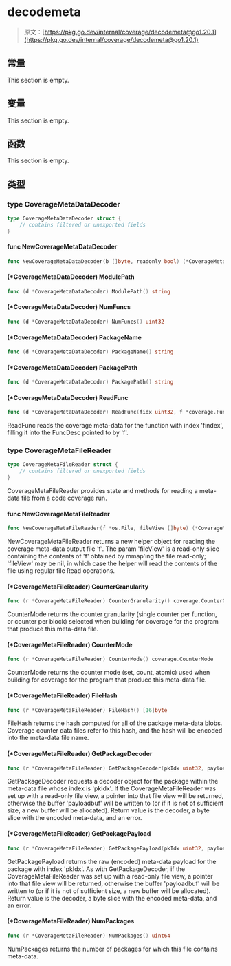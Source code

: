# decodemeta

> 原文：[https://pkg.go.dev/internal/coverage/decodemeta@go1.20.1](https://pkg.go.dev/internal/coverage/decodemeta@go1.20.1)






  
  
  
  



  
  
  
  
  

## 常量 

This section is empty.

## 变量

This section is empty.

## 函数

This section is empty.

## 类型

### type CoverageMetaDataDecoder 

``` go
type CoverageMetaDataDecoder struct {
	// contains filtered or unexported fields
}
```

#### func NewCoverageMetaDataDecoder 

``` go
func NewCoverageMetaDataDecoder(b []byte, readonly bool) (*CoverageMetaDataDecoder, error)
```

#### (*CoverageMetaDataDecoder) ModulePath 

``` go
func (d *CoverageMetaDataDecoder) ModulePath() string
```

#### (*CoverageMetaDataDecoder) NumFuncs 

``` go
func (d *CoverageMetaDataDecoder) NumFuncs() uint32
```

#### (*CoverageMetaDataDecoder) PackageName 

``` go
func (d *CoverageMetaDataDecoder) PackageName() string
```

#### (*CoverageMetaDataDecoder) PackagePath 

``` go
func (d *CoverageMetaDataDecoder) PackagePath() string
```

#### (*CoverageMetaDataDecoder) ReadFunc 

``` go
func (d *CoverageMetaDataDecoder) ReadFunc(fidx uint32, f *coverage.FuncDesc) error
```

ReadFunc reads the coverage meta-data for the function with index 'findex', filling it into the FuncDesc pointed to by 'f'.

### type CoverageMetaFileReader 

``` go
type CoverageMetaFileReader struct {
	// contains filtered or unexported fields
}
```

CoverageMetaFileReader provides state and methods for reading a meta-data file from a code coverage run.

#### func NewCoverageMetaFileReader 

``` go
func NewCoverageMetaFileReader(f *os.File, fileView []byte) (*CoverageMetaFileReader, error)
```

NewCoverageMetaFileReader returns a new helper object for reading the coverage meta-data output file 'f'. The param 'fileView' is a read-only slice containing the contents of 'f' obtained by mmap'ing the file read-only; 'fileView' may be nil, in which case the helper will read the contents of the file using regular file Read operations.

#### (*CoverageMetaFileReader) CounterGranularity 

``` go
func (r *CoverageMetaFileReader) CounterGranularity() coverage.CounterGranularity
```

CounterMode returns the counter granularity (single counter per function, or counter per block) selected when building for coverage for the program that produce this meta-data file.

#### (*CoverageMetaFileReader) CounterMode 

``` go
func (r *CoverageMetaFileReader) CounterMode() coverage.CounterMode
```

CounterMode returns the counter mode (set, count, atomic) used when building for coverage for the program that produce this meta-data file.

#### (*CoverageMetaFileReader) FileHash 

``` go
func (r *CoverageMetaFileReader) FileHash() [16]byte
```

FileHash returns the hash computed for all of the package meta-data blobs. Coverage counter data files refer to this hash, and the hash will be encoded into the meta-data file name.

#### (*CoverageMetaFileReader) GetPackageDecoder 

``` go
func (r *CoverageMetaFileReader) GetPackageDecoder(pkIdx uint32, payloadbuf []byte) (*CoverageMetaDataDecoder, []byte, error)
```

GetPackageDecoder requests a decoder object for the package within the meta-data file whose index is 'pkIdx'. If the CoverageMetaFileReader was set up with a read-only file view, a pointer into that file view will be returned, otherwise the buffer 'payloadbuf' will be written to (or if it is not of sufficient size, a new buffer will be allocated). Return value is the decoder, a byte slice with the encoded meta-data, and an error.

#### (*CoverageMetaFileReader) GetPackagePayload 

``` go
func (r *CoverageMetaFileReader) GetPackagePayload(pkIdx uint32, payloadbuf []byte) ([]byte, error)
```

GetPackagePayload returns the raw (encoded) meta-data payload for the package with index 'pkIdx'. As with GetPackageDecoder, if the CoverageMetaFileReader was set up with a read-only file view, a pointer into that file view will be returned, otherwise the buffer 'payloadbuf' will be written to (or if it is not of sufficient size, a new buffer will be allocated). Return value is the decoder, a byte slice with the encoded meta-data, and an error.

#### (*CoverageMetaFileReader) NumPackages 

``` go
func (r *CoverageMetaFileReader) NumPackages() uint64
```

NumPackages returns the number of packages for which this file contains meta-data.